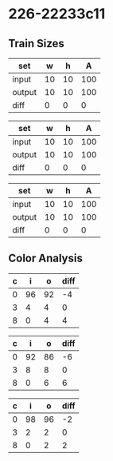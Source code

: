 # 226-22233c11
## Train Sizes

|set|w|h|A|
|---|---|---|---|
|input|10|10|100|
|output|10|10|100|
|diff|0|0|0|


|set|w|h|A|
|---|---|---|---|
|input|10|10|100|
|output|10|10|100|
|diff|0|0|0|


|set|w|h|A|
|---|---|---|---|
|input|10|10|100|
|output|10|10|100|
|diff|0|0|0|


## Color Analysis

|c|i|o|diff|
|---|---|---|---|
|0|96|92|-4|
|3|4|4|0|
|8|0|4|4|


|c|i|o|diff|
|---|---|---|---|
|0|92|86|-6|
|3|8|8|0|
|8|0|6|6|


|c|i|o|diff|
|---|---|---|---|
|0|98|96|-2|
|3|2|2|0|
|8|0|2|2|

